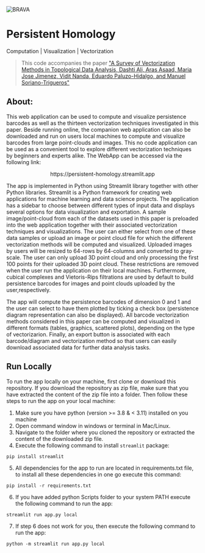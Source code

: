 ![BRAVA](https://img.shields.io/badge/Web%20App-BRAVA-blue)

# Persistent Homology
Computation | Visualization | Vectorization

> This code accompanies the paper ["A Survey of Vectorization Methods in Topological Data Analysis, Dashti Ali, Aras Asaad, Maria Jose Jimenez, Vidit Nanda, Eduardo Paluzo-Hidalgo, and Manuel Soriano-Trigueros"](https://ieeexplore.ieee.org/abstract/document/10235748 "Click to open the published paper.")


## About:

This web application can be used to compute and visualize persistence barcodes as well as the thirteen vectorization techniques
investigated in this paper. Beside running online, the companion web application can also
be downloaded and run on users local machines to compute and visualize barcodes from
large point-clouds and images. This no code application can be used as a convenient tool
to explore different vectorization techniques by beginners and experts alike. The WebApp
can be accessed via the following link: 
<p align="center">https://persistent-homology.streamlit.app</>


The app is implemented in Python using Streamlit library together with other Python libraries. Streamlit is a Python framework for creating web applications for machine learning and data science projects. The application has a sidebar to choose between different types of input data and displays several options for data visualization and exportation. A sample image/point-cloud from each of the datasets used in this paper is preloaded into the web application together with their associated vectorization techniques and visualizations. The user can either select from one of these  data samples or upload an image or point cloud file for which the different vectorization methods will be computed and visualized. Uploaded images by users will be resized to 64-rows by 64-columns and converted to gray-scale. The user can only upload 3D point cloud and only processing the first 100 points for their uploaded 3D point cloud. These restrictions are removed when the user run the application on their local machines. Furthermore, cubical complexes and Vietoris-Rips filtrations are used by default to build persistence barcodes for images and point clouds uploaded by the user,respectively.


The app will compute the persistence barcodes of dimension 0 and 1 and the user can select to have them plotted by ticking a check box (persistence diagram representation can also be displayed). All  barcode vectorization methods considered in this paper can be computed and visualized in different formats (tables, graphics, scattered plots), depending on the type of vectorizarion. Finally, an export button is associated with each barcode/diagram and vectorization method so that users can easily download associated data for further data analysis tasks.


## Run Locally
To run the app locally on your machine, first clone or download this repository. If you download the repository as zip file,
make sure that you have extracted the content of the zip file into a folder. Then follow these steps to run the app on your local machine:

1. Make sure you have python (version >= 3.8 & < 3.11) installed on you machine
2. Open command window in windows or terminal in Mac/Linux.
3. Navigate to the folder where you cloned the repository or extracted the content of the downloaded zip file.
4. Execute the following command to install ```streamlit``` package:
  ```
  pip install streamlit
  ```
5. All dependencies for the app to run are located in requirements.txt file, 
to install all these dependencies in one go execute this command:
```
pip install -r requirements.txt
```
6. If you have added python Scripts folder to your system PATH execute the following command to run the app:
```
streamlit run app.py local
```
7. If step 6 does not work for you, then execute the following command to run the app:
```
python -m streamlit run app.py local
```
